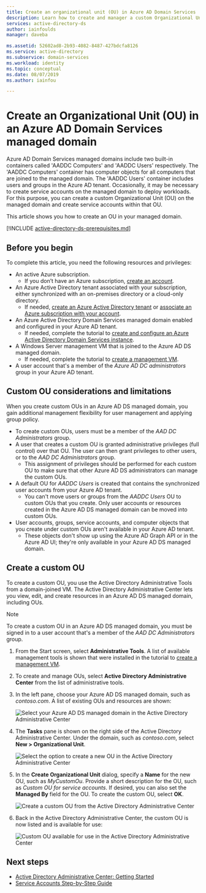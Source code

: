 ```yaml
---
title: Create an organizational unit (OU) in Azure AD Domain Services | Microsoft Docs'
description: Learn how to create and manager a custom Organizational Unit (OU) in an Azure AD Domain Services managed domain.
services: active-directory-ds
author: iainfoulds
manager: daveba

ms.assetid: 52602ad8-2b93-4082-8487-427bdcfa8126
ms.service: active-directory
ms.subservice: domain-services
ms.workload: identity
ms.topic: conceptual
ms.date: 08/07/2019
ms.author: iainfou

---
```

# Create an Organizational Unit (OU) in an Azure AD Domain Services managed domain

Azure AD Domain Services managed domains include two built-in containers called 'AADDC Computers' and 'AADDC Users' respectively. The 'AADDC Computers' container has computer objects for all computers that are joined to the managed domain. The 'AADDC Users' container includes users and groups in the Azure AD tenant. Occasionally, it may be necessary to create service accounts on the managed domain to deploy workloads. For this purpose, you can create a custom Organizational Unit (OU) on the managed domain and create service accounts within that OU.

This article shows you how to create an OU in your managed domain.

[!INCLUDE [active-directory-ds-prerequisites.md](../../includes/active-directory-ds-prerequisites.md)]

## Before you begin

To complete this article, you need the following resources and privileges:

* An active Azure subscription.
    * If you don’t have an Azure subscription, [create an account](https://azure.microsoft.com/free/?WT.mc_id=A261C142F).
* An Azure Active Directory tenant associated with your subscription, either synchronized with an on-premises directory or a cloud-only directory.
    * If needed, [create an Azure Active Directory tenant][create-azure-ad-tenant] or [associate an Azure subscription with your account][associate-azure-ad-tenant].
* An Azure Active Directory Domain Services managed domain enabled and configured in your Azure AD tenant.
    * If needed, complete the tutorial to [create and configure an Azure Active Directory Domain Services instance][create-azure-ad-ds-instance].
* A Windows Server management VM that is joined to the Azure AD DS managed domain.
    * If needed, complete the tutorial to [create a management VM][tutorial-create-management-vm].
* A user account that's a member of the *Azure AD DC administrators* group in your Azure AD tenant.

## Custom OU considerations and limitations

When you create custom OUs in an Azure AD DS managed domain, you gain additional management flexibility for user management and applying group policy.

* To create custom OUs, users must be a member of the *AAD DC Administrators* group.
* A user that creates a custom OU is granted administrative privileges (full control) over that OU. The user can then grant privileges to other users, or to the *AAD DC Administrators* group.
    * This assignment of privileges should be performed for each custom OU to make sure that other Azure AD DS administrators can manage the custom OUs.
* A default OU for *AADDC Users* is created that contains the synchronized user accounts from your Azure AD tenant.
    * You can't move users or groups from the *AADDC Users* OU to custom OUs that you create. Only user accounts or resources created in the Azure AD DS managed domain can be moved into custom OUs.
* User accounts, groups, service accounts, and computer objects that you create under custom OUs aren't available in your Azure AD tenant.
    * These objects don't show up using the Azure AD Graph API or in the Azure AD UI; they're only available in your Azure AD DS managed domain.

## Create a custom OU

To create a custom OU, you use the Active Directory Administrative Tools from a domain-joined VM. The Active Directory Administrative Center lets you view, edit, and create resources in an Azure AD DS managed domain, including OUs.

> [!NOTE]
> To create a custom OU in an Azure AD DS managed domain, you must be signed in to a user account that's a member of the *AAD DC Administrators* group.

1. From the Start screen, select **Administrative Tools**. A list of available management tools is shown that were installed in the tutorial to [create a management VM][tutorial-create-management-vm].
1. To create and manage OUs, select **Active Directory Administrative Center** from the list of administrative tools.
1. In the left pane, choose your Azure AD DS managed domain, such as *contoso.com*. A list of existing OUs and resources are shown:

    ![Select your Azure AD DS managed domain in the Active Directory Administrative Center](./media/active-directory-domain-services-admin-guide/create-ou-adac-overview.png)

1. The **Tasks** pane is shown on the right side of the Active Directory Administrative Center. Under the domain, such as *contoso.com*, select **New > Organizational Unit**.

    ![Select the option to create a new OU in the Active Directory Administrative Center](./media/active-directory-domain-services-admin-guide/create-ou-adac-new-ou.png)

1. In the **Create Organizational Unit** dialog, specify a **Name** for the new OU, such as *MyCustomOu*. Provide a short description for the OU, such as *Custom OU for service accounts*. If desired, you can also set the **Managed By** field for the OU. To create the custom OU, select **OK**.

    ![Create a custom OU from the Active Directory Administrative Center](./media/active-directory-domain-services-admin-guide/create-ou-dialog.png)

1. Back in the Active Directory Administrative Center, the custom OU is now listed and is available for use:

    ![Custom OU available for use in the Active Directory Administrative Center](./media/active-directory-domain-services-admin-guide/create-ou-done.png)

## Next steps

* [Active Directory Administrative Center: Getting Started](https://technet.microsoft.com/library/dd560651.aspx)
* [Service Accounts Step-by-Step Guide](https://technet.microsoft.com/library/dd548356.aspx)

<!-- INTERNAL LINKS -->
[create-azure-ad-tenant]: ../active-directory/fundamentals/sign-up-organization.md
[associate-azure-ad-tenant]: ../active-directory/fundamentals/active-directory-how-subscriptions-associated-directory.md
[create-azure-ad-ds-instance]: tutorial-create-instance.md
[tutorial-create-management-vm]: tutorial-create-management-vm.md
